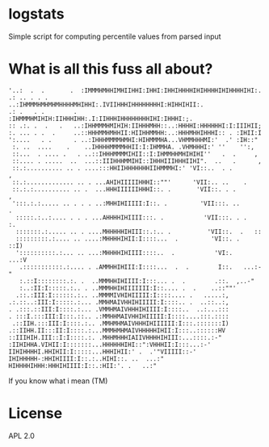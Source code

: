logstats
===

Simple script for computing percentile values from
parsed input

What is all this fuss all about?
===

    '..:  .  .       .  :IMMMHMHHIMHIIHHI:IHHI:IHHIHHHHIHIHHHHIHIHHHHIHI:.
    .: .. . . .      ..:IHMMMHMHMHMHHHHMHIHHI:.IVIIHHHIHHHHHHHHI:HIHHIHII:.
    .: .   . .        . :IHMMMHMIHIH:IIHHHIHH:.I:IIHHHIHHHHHHHHIHI:IHHHI:;.
    :: .:. .  .   .   ..:IHHMMMHMIHIH:IIHHHMHH::..:HHHHI:HHHHHHI:I:IIIHII;
    :. ... . .  .     ..::HHHMMHMHHII:HIIHHMMHH:..:HHHMHHIHHHI:: . :IHII:I
    ':....   . .      . ..:IHHHMMMMHMHI:HIHMMMHA...VHMMHHHMI:'  .' :IH::"
     :. ..  ....    .    ..IHHHHMMMMHHII:I:IHMMHA. .VHMHHHI:' ''    '':,
     ::...  . .... .   . ..::IHHHMMMMIHII::I:IHMMHHMHIHIHI''   .  .     ,
     ::.... . .....  ..  ...::IIIHHHMMIHI::IHHHIIIHHHIIHI".  ..   .      ,
     ::.:.......... .. . ....:::HHIIHHHHHHHIIHMMMHI:' 'VI::..  . .        ,
     ::.:............. .. . ...AHIHIIIIIHHHI::""'      'VII:.. ..    .
     ::.:.:.......... .. .  ...HHHIIIIIIHHHI::. .       'VII::. . .       ,
     ':::.:.:..... .. . . . ..:MHHIHIIIII:I::. .         'VII:::. ..      .
      :::::.:..:.... . . . ...AHHHHIHIIII:::. .           'VII:::. . .   :.
      :::::::.:..... .. . ....MHHHHHIHIII::.:.. .          'VII::.  .   ::
      :::::::::.:.... .. ....:MHHHHIHII:I::::...  .         'VI::. .   ::I)
      '::::::::::.:... .. ...:MHHHHIHIIII::::..  .           'VI:.    ...:V
       .:::::::::::.:.... . .AMMHHIHIII:I::::...  .  .        I::.   ...:-"
       :.::I::::::::.:. .  ..MMMHHIHIIII:I:::... .  .        .::.  ,..-"
       :..:II:I:::::.:.. . ..MMMHHIHIIIIIII:I::.... .  .    ..::""'
      .::.:III:I::::::.:.. ..MMMMIVHIHIIIII:I::::.... .   .....:,
    .:.::..:III:I:::::.:... .MMHMAIVHHIHIIIII:I::::.. .  ..::..:,
    . .:::.::III:I::::.:... .VMMHMAIVHHHIHIIII:I::::..  ..:...:::
    . :::I.:::III:I:::.::.. .:MMHHMAIVHHIHIIIII:I::::....:::.::::
     .::IIH.:::III:I::::.:.. .MMHMHMAIVHHHIHIIIIII:I:::.:::::::I)
    .::IIHH.II:::II:I::::.:...MMMHMHMAIVHHHHHIHII:I:::..::::::HV
    ::IIIHIH.III::I:I::::.:. .MHHMHHHIAIIVHHHHIHIII:...::::.:-"
    :IIHIHHA.VIHII:I:::::::...HHHHHHIHI::":VHHHII:I:::...:-'
    IIHIHHHHI.HHIHII:I:::::...HHHIHII:' .  .'"VIIIII::-'
    IHIHHHHH-:HHIHIIII:I::.:..HIHI::. ..  ...:"
    HIHHHHIHHH:HHHIHIIII:I::.:HII:'. .   ..:"

If you know what i mean (TM)

License
===

APL 2.0
